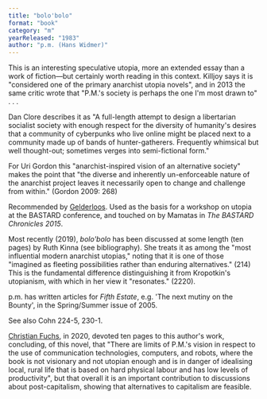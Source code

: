 ```yaml
---
title: "bolo'bolo"
format: "book"
category: "m"
yearReleased: "1983"
author: "p.m. (Hans Widmer)"
---
```


This is an interesting speculative utopia, more an  extended essay than a work of fiction—but certainly worth reading in this  context. Killjoy  says it is "considered one of the primary anarchist utopia novels", and in  2013 the same critic wrote that "P.M.'s society is perhaps the one I'm most  drawn to" . . .

Dan Clore describes it as "A full-length  attempt to design a libertarian socialist society with enough respect for the  diversity of humanity's desires that a community of cyberpunks who live online  might be placed next to a community made up of bands of hunter-gatherers.  Frequently whimsical but well thought-out; sometimes verges into semi-fictional  form."

For Uri Gordon this  "anarchist-inspired vision of an alternative society" makes the point  that "the diverse and inherently un-enforceable nature of the anarchist  project leaves it necessarily open to change and challenge from within."  (Gordon 2009: 268)

Recommended by <a href="http://www.infoshop.org/pdfs/AnarchyWorks.pdf">Gelderloos</a>.  Used as the basis for a workshop on utopia at the BASTARD conference,  and touched on by Mamatas in _The BASTARD Chronicles 2015_.

Most recently (2019), _bolo'bolo_ has been discussed at some length (ten pages) by Ruth Kinna (see bibliography). She treats it as among the "most influential modern anarchist utopias," noting that it is one of those "imagined as fleeting possibilities rather than enduring alternatives." (214) This is the fundamental difference distinguishing it from Kropotkin's utopianism, with which in her view it "resonates." (2220).

p.m. has written articles for _Fifth Estate_, e.g. 'The next mutiny on the Bounty', in the  Spring/Summer issue of 2005.

See also Cohn 224-5, 230-1. 

<a href="https://www.triple-c.at/index.php/tripleC/article/download/1143/1323">Christian Fuchs</a>, in 2020, devoted ten pages to this author's work, concluding, of this novel, that "There are limits of P.M.'s vision in respect to the use of communication technologies, computers, and robots, where the book is not visionary and not utopian enough and is in danger of idealising local, rural life that is based on hard physical labour and has low levels of productivity", but that overall it is an important contribution to discussions about post-capitalism, showing that alternatives to capitalism are feasible.

